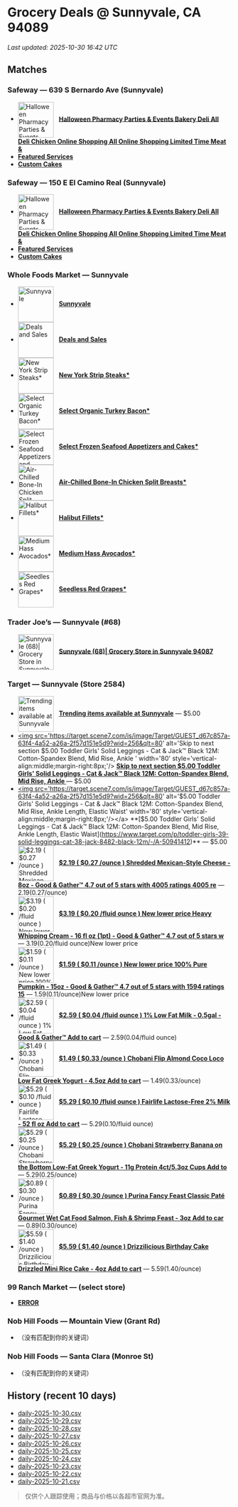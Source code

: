 # Grocery Deals @ Sunnyvale, CA 94089
_Last updated: 2025-10-30 16:42 UTC_

## Matches
### Safeway — 639 S Bernardo Ave (Sunnyvale)
- <a href='https://local.safeway.com/safeway/ca/sunnyvale/639-s-bernardo-ave/holiday.html' target='_blank'><img src='https://dynl.mktgcdn.com/p/tn6cTEI0RB8cuVB0Yf-R1tpSUNmVK1K17dBnvLCVIRg/619x526.jpg' alt='Halloween Pharmacy Parties & Events Bakery Deli All Deli Chicken Online Shopping All Online Shopping Limited Time Meat &' width='80' style='vertical-align:middle;margin-right:8px;'/></a> **[Halloween Pharmacy Parties & Events Bakery Deli All Deli Chicken Online Shopping All Online Shopping Limited Time Meat &](https://local.safeway.com/safeway/ca/sunnyvale/639-s-bernardo-ave/holiday.html)**
- **[Featured Services](https://order.cakes.com/pbc/safeway-1196-bky)**
- **[Custom Cakes](https://order.cakes.com/pbc/safeway-1196-bky)**

### Safeway — 150 E El Camino Real (Sunnyvale)
- <a href='https://local.safeway.com/safeway/ca/sunnyvale/150-e-el-camino-real/holiday.html' target='_blank'><img src='https://dynl.mktgcdn.com/p/CNbZdqhSb1a_xZ_254GvvHjbEFVBp-khiI3-hNBtqfQ/619x526.jpg' alt='Halloween Pharmacy Parties & Events Bakery Deli All Deli Chicken Online Shopping All Online Shopping Limited Time Meat &' width='80' style='vertical-align:middle;margin-right:8px;'/></a> **[Halloween Pharmacy Parties & Events Bakery Deli All Deli Chicken Online Shopping All Online Shopping Limited Time Meat &](https://local.safeway.com/safeway/ca/sunnyvale/150-e-el-camino-real/holiday.html)**
- **[Featured Services](https://order.cakes.com/pbc/safeway-2887-bky)**
- **[Custom Cakes](https://order.cakes.com/pbc/safeway-2887-bky)**

### Whole Foods Market — Sunnyvale
- <a href='https://www.wholefoodsmarket.com/' target='_blank'><img src='https://m.media-amazon.com/images/S/assets.wholefoodsmarket.com/sales_flyer/img/pmd-circle-plural@2x.png' alt='Sunnyvale' width='80' style='vertical-align:middle;margin-right:8px;'/></a> **[Sunnyvale](https://www.wholefoodsmarket.com/)**
- <a href='https://www.wholefoodsmarket.com/amazon/prime' target='_blank'><img src='https://m.media-amazon.com/images/S/assets.wholefoodsmarket.com/sales_flyer/img/pmd-circle-plural@2x.png' alt='Deals and Sales' width='80' style='vertical-align:middle;margin-right:8px;'/></a> **[Deals and Sales](https://www.wholefoodsmarket.com/amazon/prime)**
- <a href='https://www.wholefoodsmarket.com/stores/sunnyvale#legalese' target='_blank'><img src='https://m.media-amazon.com/images/S/assets.wholefoodsmarket.com/sales_flyer/img/pmd-circle-singular.png' alt='New York Strip Steaks*' width='80' style='vertical-align:middle;margin-right:8px;'/></a> **[New York Strip Steaks*](https://www.wholefoodsmarket.com/stores/sunnyvale#legalese)**
- <a href='https://www.wholefoodsmarket.com/stores/sunnyvale#legalese' target='_blank'><img src='https://m.media-amazon.com/images/S/assets.wholefoodsmarket.com/sales_flyer/img/pmd-circle-singular.png' alt='Select Organic Turkey Bacon*' width='80' style='vertical-align:middle;margin-right:8px;'/></a> **[Select Organic Turkey Bacon*](https://www.wholefoodsmarket.com/stores/sunnyvale#legalese)**
- <a href='https://www.wholefoodsmarket.com/stores/sunnyvale#legalese' target='_blank'><img src='https://m.media-amazon.com/images/S/assets.wholefoodsmarket.com/sales_flyer/img/pmd-circle-singular.png' alt='Select Frozen Seafood Appetizers and Cakes*' width='80' style='vertical-align:middle;margin-right:8px;'/></a> **[Select Frozen Seafood Appetizers and Cakes*](https://www.wholefoodsmarket.com/stores/sunnyvale#legalese)**
- <a href='https://www.wholefoodsmarket.com/stores/sunnyvale#legalese' target='_blank'><img src='https://m.media-amazon.com/images/S/assets.wholefoodsmarket.com/sales_flyer/img/sale-circle.png' alt='Air-Chilled Bone-In Chicken Split Breasts*' width='80' style='vertical-align:middle;margin-right:8px;'/></a> **[Air-Chilled Bone-In Chicken Split Breasts*](https://www.wholefoodsmarket.com/stores/sunnyvale#legalese)**
- <a href='https://www.wholefoodsmarket.com/stores/sunnyvale#legalese' target='_blank'><img src='https://m.media-amazon.com/images/S/assets.wholefoodsmarket.com/sales_flyer/img/sale-circle.png' alt='Halibut Fillets*' width='80' style='vertical-align:middle;margin-right:8px;'/></a> **[Halibut Fillets*](https://www.wholefoodsmarket.com/stores/sunnyvale#legalese)**
- <a href='https://www.wholefoodsmarket.com/stores/sunnyvale#legalese' target='_blank'><img src='https://m.media-amazon.com/images/S/assets.wholefoodsmarket.com/sales_flyer/img/sale-circle.png' alt='Medium Hass Avocados*' width='80' style='vertical-align:middle;margin-right:8px;'/></a> **[Medium Hass Avocados*](https://www.wholefoodsmarket.com/stores/sunnyvale#legalese)**
- <a href='https://www.wholefoodsmarket.com/stores/sunnyvale#legalese' target='_blank'><img src='https://m.media-amazon.com/images/S/assets.wholefoodsmarket.com/sales_flyer/img/sale-circle.png' alt='Seedless Red Grapes*' width='80' style='vertical-align:middle;margin-right:8px;'/></a> **[Seedless Red Grapes*](https://www.wholefoodsmarket.com/stores/sunnyvale#legalese)**

### Trader Joe’s — Sunnyvale (#68)
- <a href='https://locations.traderjoes.com/ca/sunnyvale/68/' target='_blank'><img src='https://llp-assets.meetsoci.com/live/assets/traderjoes/local/images/shrimp.jpg' alt='Sunnyvale (68)| Grocery Store in Sunnyvale 94087' width='80' style='vertical-align:middle;margin-right:8px;'/></a> **[Sunnyvale (68)| Grocery Store in Sunnyvale 94087](https://locations.traderjoes.com/ca/sunnyvale/68/)**

### Target — Sunnyvale (Store 2584)
- <a href='https://www.target.com/sl/sunnyvale/2584#skip' target='_blank'><img src='https://target.scene7.com/is/image/Target/GUEST_d67c857a-63f4-4a52-a26a-2f57d151e5d9?wid=256&qlt=80' alt='Trending items available at Sunnyvale' width='80' style='vertical-align:middle;margin-right:8px;'/></a> **[Trending items available at Sunnyvale](https://www.target.com/sl/sunnyvale/2584#skip)** — $5.00
- <a href='https://www.target.com/sl/sunnyvale/2584#skip' target='_blank'><img src='https://target.scene7.com/is/image/Target/GUEST_d67c857a-63f4-4a52-a26a-2f57d151e5d9?wid=256&qlt=80' alt='Skip to next section $5.00 Toddler Girls' Solid Leggings - Cat & Jack™ Black 12M: Cotton-Spandex Blend, Mid Rise, Ankle ' width='80' style='vertical-align:middle;margin-right:8px;'/></a> **[Skip to next section $5.00 Toddler Girls' Solid Leggings - Cat & Jack™ Black 12M: Cotton-Spandex Blend, Mid Rise, Ankle ](https://www.target.com/sl/sunnyvale/2584#skip)** — $5.00
- <a href='https://www.target.com/p/toddler-girls-39-solid-leggings-cat-38-jack-8482-black-12m/-/A-50941412' target='_blank'><img src='https://target.scene7.com/is/image/Target/GUEST_d67c857a-63f4-4a52-a26a-2f57d151e5d9?wid=256&qlt=80' alt='$5.00 Toddler Girls' Solid Leggings - Cat & Jack™ Black 12M: Cotton-Spandex Blend, Mid Rise, Ankle Length, Elastic Waist' width='80' style='vertical-align:middle;margin-right:8px;'/></a> **[$5.00 Toddler Girls' Solid Leggings - Cat & Jack™ Black 12M: Cotton-Spandex Blend, Mid Rise, Ankle Length, Elastic Waist](https://www.target.com/p/toddler-girls-39-solid-leggings-cat-38-jack-8482-black-12m/-/A-50941412)** — $5.00
- <a href='https://www.target.com/p/shredded-mexican-style-cheese-8oz-good-38-gather-8482/-/A-54337113' target='_blank'><img src='https://target.scene7.com/is/image/Target/GUEST_46734303-d315-433e-b05c-5b520e7d0f39?wid=256&qlt=80' alt='$2.19 ( $0.27 /ounce ) Shredded Mexican-Style Cheese - 8oz - Good & Gather™ 4.7 out of 5 stars with 4005 ratings 4005 re' width='80' style='vertical-align:middle;margin-right:8px;'/></a> **[$2.19 ( $0.27 /ounce ) Shredded Mexican-Style Cheese - 8oz - Good & Gather™ 4.7 out of 5 stars with 4005 ratings 4005 re](https://www.target.com/p/shredded-mexican-style-cheese-8oz-good-38-gather-8482/-/A-54337113)** — $2.19($0.27/ounce)
- <a href='https://www.target.com/p/heavy-whipping-cream-16-fl-oz-1pt-good-38-gather-8482/-/A-54550905' target='_blank'><img src='https://target.scene7.com/is/image/Target/GUEST_c3935e5f-5b66-4bf1-a38b-ad72121b9d4f?wid=256&qlt=80' alt='$3.19 ( $0.20 /fluid ounce ) New lower price Heavy Whipping Cream - 16 fl oz (1pt) - Good & Gather™ 4.7 out of 5 stars w' width='80' style='vertical-align:middle;margin-right:8px;'/></a> **[$3.19 ( $0.20 /fluid ounce ) New lower price Heavy Whipping Cream - 16 fl oz (1pt) - Good & Gather™ 4.7 out of 5 stars w](https://www.target.com/p/heavy-whipping-cream-16-fl-oz-1pt-good-38-gather-8482/-/A-54550905)** — $3.19($0.20/fluid ounce)New lower price
- <a href='https://www.target.com/p/100-pure-pumpkin-15oz-good-38-gather-8482/-/A-81647715' target='_blank'><img src='https://target.scene7.com/is/image/Target/GUEST_6b3227f6-cb70-42f9-a346-f91addb14fa0?wid=256&qlt=80' alt='$1.59 ( $0.11 /ounce ) New lower price 100% Pure Pumpkin - 15oz - Good & Gather™ 4.7 out of 5 stars with 1594 ratings 15' width='80' style='vertical-align:middle;margin-right:8px;'/></a> **[$1.59 ( $0.11 /ounce ) New lower price 100% Pure Pumpkin - 15oz - Good & Gather™ 4.7 out of 5 stars with 1594 ratings 15](https://www.target.com/p/100-pure-pumpkin-15oz-good-38-gather-8482/-/A-81647715)** — $1.59($0.11/ounce)New lower price
- <a href='https://www.target.com/p/1-low-fat-milk-0-5gal-good-38-gather-8482/-/A-13276127' target='_blank'><img src='https://target.scene7.com/is/image/Target/GUEST_e47d3e0f-8cf1-4dfb-ae2e-ed937da0970e?wid=256&qlt=80' alt='$2.59 ( $0.04 /fluid ounce ) 1% Low Fat Milk - 0.5gal - Good & Gather™ Add to cart' width='80' style='vertical-align:middle;margin-right:8px;'/></a> **[$2.59 ( $0.04 /fluid ounce ) 1% Low Fat Milk - 0.5gal - Good & Gather™ Add to cart](https://www.target.com/p/1-low-fat-milk-0-5gal-good-38-gather-8482/-/A-13276127)** — $2.59($0.04/fluid ounce)
- <a href='https://www.target.com/p/chobani-flip-almond-coco-loco-low-fat-greek-yogurt-4-5oz/-/A-14990475' target='_blank'><img src='https://target.scene7.com/is/image/Target/GUEST_4a30c351-9266-49e3-95da-eda5bd457d78?wid=256&qlt=80' alt='$1.49 ( $0.33 /ounce ) Chobani Flip Almond Coco Loco Low Fat Greek Yogurt - 4.5oz Add to cart' width='80' style='vertical-align:middle;margin-right:8px;'/></a> **[$1.49 ( $0.33 /ounce ) Chobani Flip Almond Coco Loco Low Fat Greek Yogurt - 4.5oz Add to cart](https://www.target.com/p/chobani-flip-almond-coco-loco-low-fat-greek-yogurt-4-5oz/-/A-14990475)** — $1.49($0.33/ounce)
- <a href='https://www.target.com/p/fairlife-lactose-free-2-milk-52-fl-oz/-/A-17093211' target='_blank'><img src='https://target.scene7.com/is/image/Target/GUEST_8d4d5feb-a00d-4bbf-8ab2-c05996407e9c?wid=256&qlt=80' alt='$5.29 ( $0.10 /fluid ounce ) Fairlife Lactose-Free 2% Milk - 52 fl oz Add to cart' width='80' style='vertical-align:middle;margin-right:8px;'/></a> **[$5.29 ( $0.10 /fluid ounce ) Fairlife Lactose-Free 2% Milk - 52 fl oz Add to cart](https://www.target.com/p/fairlife-lactose-free-2-milk-52-fl-oz/-/A-17093211)** — $5.29($0.10/fluid ounce)
- <a href='https://www.target.com/p/chobani-strawberry-banana-on-the-bottom-low-fat-greek-yogurt-4ct-5-3oz-cups/-/A-15247367' target='_blank'><img src='https://target.scene7.com/is/image/Target/GUEST_1416b11b-bc92-4063-9c4f-6f32213aa3c4?wid=256&qlt=80' alt='$5.29 ( $0.25 /ounce ) Chobani Strawberry Banana on the Bottom Low-Fat Greek Yogurt - 11g Protein 4ct/5.3oz Cups Add to ' width='80' style='vertical-align:middle;margin-right:8px;'/></a> **[$5.29 ( $0.25 /ounce ) Chobani Strawberry Banana on the Bottom Low-Fat Greek Yogurt - 11g Protein 4ct/5.3oz Cups Add to ](https://www.target.com/p/chobani-strawberry-banana-on-the-bottom-low-fat-greek-yogurt-4ct-5-3oz-cups/-/A-15247367)** — $5.29($0.25/ounce)
- <a href='https://www.target.com/p/purina-fancy-feast-classic-pat-233-gourmet-wet-cat-food-salmon-fish-38-shrimp-feast-3oz/-/A-14779800' target='_blank'><img src='https://target.scene7.com/is/image/Target/GUEST_644c8148-55d3-4db3-a838-af7afd8cd05a?wid=256&qlt=80' alt='$0.89 ( $0.30 /ounce ) Purina Fancy Feast Classic Paté Gourmet Wet Cat Food Salmon, Fish & Shrimp Feast - 3oz Add to car' width='80' style='vertical-align:middle;margin-right:8px;'/></a> **[$0.89 ( $0.30 /ounce ) Purina Fancy Feast Classic Paté Gourmet Wet Cat Food Salmon, Fish & Shrimp Feast - 3oz Add to car](https://www.target.com/p/purina-fancy-feast-classic-pat-233-gourmet-wet-cat-food-salmon-fish-38-shrimp-feast-3oz/-/A-14779800)** — $0.89($0.30/ounce)
- <a href='https://www.target.com/p/drizzilicious-birthday-cake-drizzled-mini-rice-cake-4oz/-/A-94203847' target='_blank'><img src='https://target.scene7.com/is/image/Target/GUEST_7fe74900-2524-4284-b316-1de6d873fa15?wid=256&qlt=80' alt='$5.59 ( $1.40 /ounce ) Drizzilicious Birthday Cake Drizzled Mini Rice Cake - 4oz Add to cart' width='80' style='vertical-align:middle;margin-right:8px;'/></a> **[$5.59 ( $1.40 /ounce ) Drizzilicious Birthday Cake Drizzled Mini Rice Cake - 4oz Add to cart](https://www.target.com/p/drizzilicious-birthday-cake-drizzled-mini-rice-cake-4oz/-/A-94203847)** — $5.59($1.40/ounce)

### 99 Ranch Market — (select store)
- **[ERROR](https://www.99ranch.com/)**

### Nob Hill Foods — Mountain View (Grant Rd)
- （没有匹配到你的关键词）

### Nob Hill Foods — Santa Clara (Monroe St)
- （没有匹配到你的关键词）

## History (recent 10 days)
- [daily-2025-10-30.csv](../data/daily-2025-10-30.csv)
- [daily-2025-10-29.csv](../data/daily-2025-10-29.csv)
- [daily-2025-10-28.csv](../data/daily-2025-10-28.csv)
- [daily-2025-10-27.csv](../data/daily-2025-10-27.csv)
- [daily-2025-10-26.csv](../data/daily-2025-10-26.csv)
- [daily-2025-10-25.csv](../data/daily-2025-10-25.csv)
- [daily-2025-10-24.csv](../data/daily-2025-10-24.csv)
- [daily-2025-10-23.csv](../data/daily-2025-10-23.csv)
- [daily-2025-10-22.csv](../data/daily-2025-10-22.csv)
- [daily-2025-10-21.csv](../data/daily-2025-10-21.csv)

> 仅供个人跟踪使用；商品与价格以各超市官网为准。
